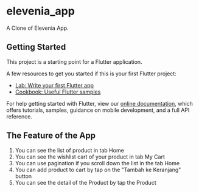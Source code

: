 # elevenia_app

A Clone of Elevenia App.

## Getting Started

This project is a starting point for a Flutter application.

A few resources to get you started if this is your first Flutter project:

- [Lab: Write your first Flutter app](https://flutter.dev/docs/get-started/codelab)
- [Cookbook: Useful Flutter samples](https://flutter.dev/docs/cookbook)

For help getting started with Flutter, view our
[online documentation](https://flutter.dev/docs), which offers tutorials,
samples, guidance on mobile development, and a full API reference.

## The Feature of the App
1. You can see the list of product in tab Home
2. You can see the wishlist cart of your product in tab My Cart
3. You can use pagination if you scroll down the list in the tab Home
4. You can add product to cart by tap on the "Tambah ke Keranjang" button
5. You can see the detail of the Product by tap the Product